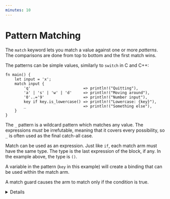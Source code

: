 ```yaml
---
minutes: 10
---
```


# Pattern Matching

The `match` keyword lets you match a value against one or more _patterns_. The
comparisons are done from top to bottom and the first match wins.

The patterns can be simple values, similarly to `switch` in C and C++:

```rust,editable
fn main() {
    let input = 'x';
    match input {
        'q'                       => println!("Quitting"),
        'a' | 's' | 'w' | 'd'     => println!("Moving around"),
        '0'..='9'                 => println!("Number input"),
        key if key.is_lowercase() => println!("Lowercase: {key}"),
        _                         => println!("Something else"),
    }
}
```

The `_` pattern is a wildcard pattern which matches any value. The expressions
_must_ be irrefutable, meaning that it covers every possibility, so `_` is
often used as the final catch-all case.

Match can be used as an expression. Just like `if`, each match arm must have the same type. The type is the last
expression of the block, if any. In the example above, the type is `()`.

A variable in the pattern (`key` in this example) will create a binding that
can be used within the match arm.

A match guard causes the arm to match only if the condition is true.

<details>

Key Points:
* You might point out how some specific characters are being used when in a pattern
  * `|` as an `or`
  * `..` can expand as much as it needs to be
  * `1..=5` represents an inclusive range
  * `_` is a wild card

* Match guards as a separate syntax feature are important and necessary when we wish to concisely express more complex ideas than patterns alone would allow.
* They are not the same as separate `if` expression inside of the match arm. An `if` expression inside of the branch block (after `=>`) happens after the match arm is selected. Failing the `if` condition inside of that block won't result in other arms
of the original `match` expression being considered.
* The condition defined in the guard applies to every expression in a pattern with an `|`.
</details>

